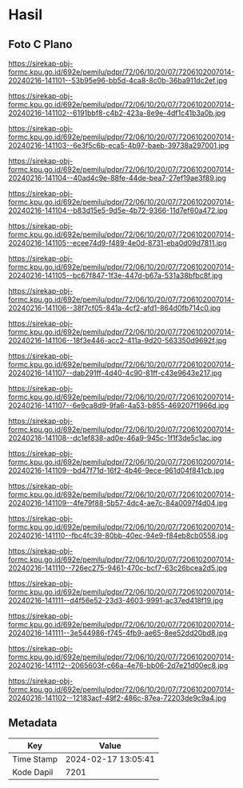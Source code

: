 # Hasil

## Foto C Plano

https://sirekap-obj-formc.kpu.go.id/692e/pemilu/pdpr/72/06/10/20/07/7206102007014-20240216-141101--53b95e96-bb5d-4ca8-8c0b-36ba911dc2ef.jpg

https://sirekap-obj-formc.kpu.go.id/692e/pemilu/pdpr/72/06/10/20/07/7206102007014-20240216-141102--6191bbf8-c4b2-423a-8e9e-4df1c41b3a0b.jpg

https://sirekap-obj-formc.kpu.go.id/692e/pemilu/pdpr/72/06/10/20/07/7206102007014-20240216-141103--6e3f5c6b-eca5-4b97-baeb-39738a297001.jpg

https://sirekap-obj-formc.kpu.go.id/692e/pemilu/pdpr/72/06/10/20/07/7206102007014-20240216-141104--40ad4c9e-88fe-44de-bea7-27ef19ae3f89.jpg

https://sirekap-obj-formc.kpu.go.id/692e/pemilu/pdpr/72/06/10/20/07/7206102007014-20240216-141104--b83d15e5-9d5e-4b72-9366-11d7ef60a472.jpg

https://sirekap-obj-formc.kpu.go.id/692e/pemilu/pdpr/72/06/10/20/07/7206102007014-20240216-141105--ecee74d9-f489-4e0d-8731-eba0d09d7811.jpg

https://sirekap-obj-formc.kpu.go.id/692e/pemilu/pdpr/72/06/10/20/07/7206102007014-20240216-141105--bc67f847-1f3e-447d-b67a-531a38bfbc8f.jpg

https://sirekap-obj-formc.kpu.go.id/692e/pemilu/pdpr/72/06/10/20/07/7206102007014-20240216-141106--38f7cf05-841a-4cf2-afd1-864d0fb714c0.jpg

https://sirekap-obj-formc.kpu.go.id/692e/pemilu/pdpr/72/06/10/20/07/7206102007014-20240216-141106--18f3e446-acc2-411a-9d20-563350d9692f.jpg

https://sirekap-obj-formc.kpu.go.id/692e/pemilu/pdpr/72/06/10/20/07/7206102007014-20240216-141107--dab291ff-4d40-4c90-81ff-c43e9643e217.jpg

https://sirekap-obj-formc.kpu.go.id/692e/pemilu/pdpr/72/06/10/20/07/7206102007014-20240216-141107--6e9ca8d9-9fa6-4a53-b855-469207f1966d.jpg

https://sirekap-obj-formc.kpu.go.id/692e/pemilu/pdpr/72/06/10/20/07/7206102007014-20240216-141108--dc1ef838-ad0e-46a9-945c-1f1f3de5c1ac.jpg

https://sirekap-obj-formc.kpu.go.id/692e/pemilu/pdpr/72/06/10/20/07/7206102007014-20240216-141109--bd47f71d-16f2-4b46-9ece-961d04f841cb.jpg

https://sirekap-obj-formc.kpu.go.id/692e/pemilu/pdpr/72/06/10/20/07/7206102007014-20240216-141109--4fe79f88-5b57-4dc4-ae7c-84a0097f4d04.jpg

https://sirekap-obj-formc.kpu.go.id/692e/pemilu/pdpr/72/06/10/20/07/7206102007014-20240216-141110--fbc4fc39-80bb-40ec-94e9-f84eb8cb0558.jpg

https://sirekap-obj-formc.kpu.go.id/692e/pemilu/pdpr/72/06/10/20/07/7206102007014-20240216-141110--726ec275-9461-470c-bcf7-63c26bcea2d5.jpg

https://sirekap-obj-formc.kpu.go.id/692e/pemilu/pdpr/72/06/10/20/07/7206102007014-20240216-141111--d4f56e52-23d3-4603-9991-ac37ed418f19.jpg

https://sirekap-obj-formc.kpu.go.id/692e/pemilu/pdpr/72/06/10/20/07/7206102007014-20240216-141111--3e544986-f745-4fb9-ae65-8ee52dd20bd8.jpg

https://sirekap-obj-formc.kpu.go.id/692e/pemilu/pdpr/72/06/10/20/07/7206102007014-20240216-141112--2065603f-c66a-4e76-bb06-2d7e21d00ec8.jpg

https://sirekap-obj-formc.kpu.go.id/692e/pemilu/pdpr/72/06/10/20/07/7206102007014-20240216-141102--12183acf-49f2-486c-87ea-72203de9c9a4.jpg


## Metadata

| Key        | Value               |
| ---------- | ------------------- |
| Time Stamp | 2024-02-17 13:05:41 |
| Kode Dapil | 7201                |



